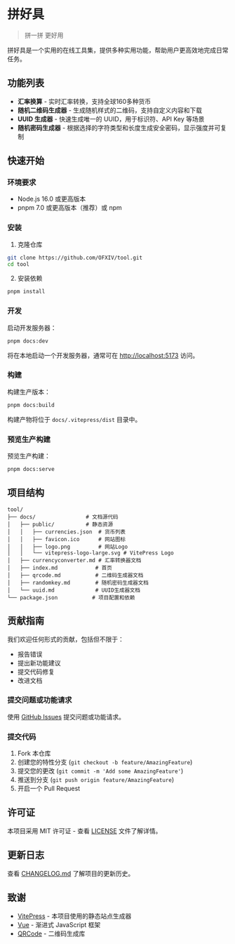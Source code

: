 # 拼好具

> 拼一拼 更好用

拼好具是一个实用的在线工具集，提供多种实用功能，帮助用户更高效地完成日常任务。

## 功能列表

- **汇率换算** - 实时汇率转换，支持全球160多种货币
- **随机二维码生成器** - 生成随机样式的二维码，支持自定义内容和下载
- **UUID 生成器** - 快速生成唯一的 UUID，用于标识符、API Key 等场景
- **随机密码生成器** - 根据选择的字符类型和长度生成安全密码，显示强度并可复制

## 快速开始

### 环境要求

- Node.js 16.0 或更高版本
- pnpm 7.0 或更高版本（推荐）或 npm

### 安装

1. 克隆仓库

```bash
git clone https://github.com/OFXIV/tool.git
cd tool
```

2. 安装依赖

```bash
pnpm install
```

### 开发

启动开发服务器：

```bash
pnpm docs:dev
```

将在本地启动一个开发服务器，通常可在 [http://localhost:5173](http://localhost:5173) 访问。

### 构建

构建生产版本：

```bash
pnpm docs:build
```

构建产物将位于 `docs/.vitepress/dist` 目录中。

### 预览生产构建

预览生产构建：

```bash
pnpm docs:serve
```

## 项目结构

```
tool/
├── docs/                # 文档源代码
│   ├── public/          # 静态资源
│   │   ├── currencies.json  # 货币列表
│   │   ├── favicon.ico      # 网站图标
│   │   ├── logo.png         # 网站Logo
│   │   └── vitepress-logo-large.svg # VitePress Logo
│   ├── currencyconverter.md # 汇率转换器文档
│   ├── index.md            # 首页
│   ├── qrcode.md           # 二维码生成器文档
│   ├── randomkey.md        # 随机密码生成器文档
│   └── uuid.md             # UUID生成器文档
└── package.json           # 项目配置和依赖
```

## 贡献指南

我们欢迎任何形式的贡献，包括但不限于：

- 报告错误
- 提出新功能建议
- 提交代码修复
- 改进文档

### 提交问题或功能请求

使用 [GitHub Issues](https://github.com/OFXIV/tool/issues) 提交问题或功能请求。

### 提交代码

1. Fork 本仓库
2. 创建您的特性分支 (`git checkout -b feature/AmazingFeature`)
3. 提交您的更改 (`git commit -m 'Add some AmazingFeature'`)
4. 推送到分支 (`git push origin feature/AmazingFeature`)
5. 开启一个 Pull Request

## 许可证

本项目采用 MIT 许可证 - 查看 [LICENSE](LICENSE) 文件了解详情。

## 更新日志

查看 [CHANGELOG.md](CHANGELOG.md) 了解项目的更新历史。

## 致谢

- [VitePress](https://vitepress.dev/) - 本项目使用的静态站点生成器
- [Vue](https://vuejs.org/) - 渐进式 JavaScript 框架
- [QRCode](https://www.npmjs.com/package/qrcode) - 二维码生成库
